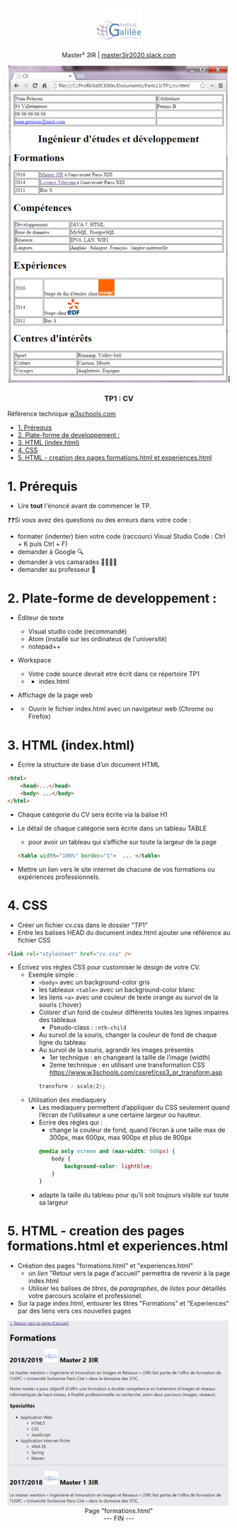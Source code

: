 <p align="center">
  <a href="https://galilee.univ-paris13.fr/master/master-ingenierie-innovation-images-reseaux-m3ir/">
     <img src="../galilee.png?raw=true" alt="Logo Master" width=100/>
  </a>  
  <br/>
 Master² 3IR | <a href="https://master3ir2020.slack.com/messages/aw">master3ir2020.slack.com</a>


<p align="center">
<kbd><img src="index.png" width="500"></kbd><br/>
<h3 align="center">TP1 : CV<br/>
</p>

</h3>
Référence technique <a href="https://www.w3schools.com/">w3schools.com</>

</p>



<!-- TOC -->

- [1. Prérequis](#1-prérequis)
- [2. Plate-forme de developpement :](#2-plate-forme-de-developpement-)
- [3. HTML (index.html)](#3-html-indexhtml)
- [4. CSS](#4-css)
- [5. HTML - creation des pages formations.html et experiences.html](#5-html---creation-des-pages-formationshtml-et-experienceshtml)

<!-- /TOC -->

# 1. Prérequis

* Lire **tout** l'énoncé  avant de commencer le TP.

❓❓Si vous avez des questions ou des erreurs dans votre code : 
* formater (indenter) bien votre code (raccourci Visual Studio Code : Ctrl + K puis Ctrl + F)
* demander à Google 🔍
* demander à vos camarades 👩‍🎓👨‍🎓
* demander au professeur 🙋




# 2. Plate-forme de developpement : 

* Éditeur de texte
    * Visual studio code (recommandé)
    * Atom (installé sur les ordinateus de l'université)
    * notepad++

* Workspace
    * Votre code source devrait etre écrit dans ce répertoire TP1
    * * index.html

* Affichage de la page web
* * Ouvrir le fichier index.html avec un navigateur web (Chrome ou Firefox)


# 3. HTML (index.html)
* Écrire la structure de base d’un document HTML 

```html
<html>
    <head>...</head>
    <body> ...</body>
</html>
```

* Chaque catégorie du CV sera écrite via la balise H1

* Le détail de chaque catégorie sera écrite dans un tableau TABLE
   * pour avoir un tableau qui s’affiche sur toute la largeur de la page
    ```html
    <table width="100%" border="1">  ... </table>
    ```
* Mettre un lien vers le site internet de chacune de vos formations ou expériences professionnels.

# 4. CSS

* Créer un fichier cv.css dans le dossier "TP1"
* Entre les balises HEAD du  document index.html ajouter une référence au fichier CSS 
  
```html
<link rel="stylesheet" href="cv.css" />
```

* Écrivez vos règles CSS pour customiser le design de votre CV.
    * Exemple simple : 
        *    ```<body>``` avec un background-color gris 
        *    les tableaux ```<table>``` avec un background-color blanc
        * les liens ```<a>``` avec une couleur de texte orange au survol de la souris (:hover)
         * Colorer d'un fond de couleur différents toutes les lignes impaires des tableaux
            * Pseudo-class : ```:nth-child```
        * Au survol de la souris, changer la couleur de fond de chaque ligne du tableau
        * Au survol de la souris, agrandir les images présentés
           * 1er technique : en changeant la taille de l’image (width)
           * 2eme technique : en utilisant une transformation CSS  https://www.w3schools.com/cssref/css3_pr_transform.asp
           ```css
           transform : scale(2);
           ```
    * Utilisation des mediaquery
        * Les mediaquery permettent d’appliquer du CSS seulement quand l’écran de l’utilisateur a une certaine largeur ou hauteur.
        * Ecrire des règles qui :
            * change la couleur de fond, quand l’écran à une taille max de 300px, max 600px, max 900px et plus de 900px
            ```css
            @media only screen and (max-width: 600px) {
                body {
                    background-color: lightblue;
                }
            }
            ```
        * adapte la taille du tableau pour qu’il soit toujours visible sur toute sa largeur
# 5. HTML - creation des pages formations.html et experiences.html
* Création des pages "formations.html" et "experiences.html"
    * un *lien* "Retour vers la page d'accueil" permettra de revenir à la page index.html
    * Utiliser les balises de *titres*, de *paragraphes*, de *listes* pour détaillés votre parcours scolaire et professionel.
* Sur la page index.html, entourer les titres "Formations" et "Experiences" par des liens vers ces nouvelles pages

<img src="formations.png" alt="Logo Master" width=500/>
<center>Page "formations.html"</center>



  
<div align="center">
 --- FIN ---
 </div>
